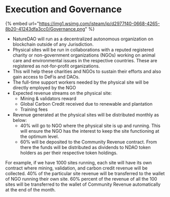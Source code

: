 # Execution and Governance

{% embed url="https://img1.wsimg.com/isteam/ip/d2977f40-0668-4265-8b20-41243dfa3cc0/Governance.png" %}

* NatureDAO will run as a decentralized autonomous organization on blockchain outside of any Jurisdiction.
* Physical sites will be run in collaborations with a reputed registered charity or non-government organizations (NGOs) working on animal care and environmental issues in the respective countries. These are registered as not-for-profit organizations.
* This will help these charities and NGOs to sustain their efforts and also gain access to DeFis and DAOs.
* The full-time support workers needed by the physical site will be directly employed by the NGO
* Expected revenue streams on the physical site:&#x20;
  * Mining & validators reward
  * Global Carbon Credit received due to renewable and plantation
  * Training fees
* Revenue generated at the physical sites will be distributed monthly as below:&#x20;
  * 40% will go to NGO where the physical site is up and running. This will ensure the NGO has the interest to keep the site functioning at the optimum level.&#x20;
  * 60% will be deposited to the Community Revenue contract. From there the funds will be distributed as dividends to NDAO token holders as per their respective token holdings.&#x20;

For example, if we have 1000 sites running, each site will have its own contract where mining, validation, and carbon credit revenue will be collected. 40% of the particular site revenue will be transferred to the wallet of NGO running their own site. 60% percent of the revenue of all the 100 sites will be transferred to the wallet of Community Revenue automatically at the end of the month.&#x20;
